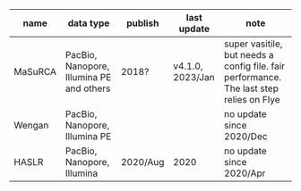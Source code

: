 |name|data type|publish|last update|note|
|---|---|---|---|---|
|MaSuRCA|PacBio, Nanopore, Illumina PE and others|2018?|v4.1.0, 2023/Jan|super vasitile, but needs a config file. fair performance. The last step relies on Flye|
|Wengan|PacBio, Nanopore, Illumina PE|||no update since 2020/Dec|
|HASLR|PacBio, Nanopore, Illumina|2020/Aug|2020|no update since 2020/Apr|
